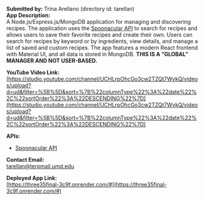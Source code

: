 **Submitted by:** Trina Arellano (directory id: tarellan)  
**App Description:**  
A Node.js/Express.js/MongoDB application for managing and discovering recipes. The application uses the [Spoonacular API](https://spoonacular.com/food-api) to search for recipes and allows users to save their favorite recipes and create their own. Users can search for recipes by keyword or by ingredients, view details, and manage a list of saved and custom recipes. The app features a modern React frontend with Material UI, and all data is stored in MongoDB. **THIS IS A “GLOBAL” MANAGER AND NOT USER-BASED.**

**YouTube Video Link:**  
[https://studio.youtube.com/channel/UCHLrpOhcGo3cw2TZQt7WykQ/videos/upload?d=ud&filter=%5B%5D&sort=%7B%22columnType%22%3A%22date%22%2C%22sortOrder%22%3A%22DESCENDING%22%7D](https://studio.youtube.com/channel/UCHLrpOhcGo3cw2TZQt7WykQ/videos/upload?d=ud&filter=%5B%5D&sort=%7B%22columnType%22%3A%22date%22%2C%22sortOrder%22%3A%22DESCENDING%22%7D)

**APIs:**  
- [Spoonacular API](https://spoonacular.com/food-api)

**Contact Email:**  
[tarellan@terpmail.umd.edu](mailto:tarellan@terpmail.umd.edu)

**Deployed App Link:**  
[https://three35final-3c9f.onrender.com/#](https://three35final-3c9f.onrender.com/#)
